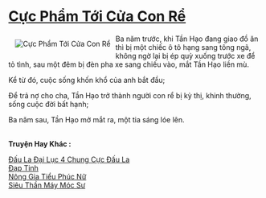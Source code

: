 <a href="https://truyenwiki.net/cuc-pham-toi-cua-con-re.35369/" title="Cực Phẩm Tới Cửa Con Rể"><h1>Cực Phẩm Tới Cửa Con Rể</h1></a><div style="display:table"><img align="right" style="float: left; padding: 10px;" src="https://truyenwiki.net/a/img/str/src/35369.jpg" alt="Cực Phẩm Tới Cửa Con Rể">Ba năm trước, khi Tần Hạo đang giao đồ ăn thì bị một chiếc ô tô hạng sang tông ngã, không ngờ lại bị ép quỳ xuống trước xe để tỏ tình, sau một đêm bị đèn pha xe sang chiếu vào, mắt Tần Hạo liền mù.<p></p> Kể từ đó, cuộc sống khốn khổ của anh bắt đầu;<p></p> Để trả nợ cho cha, Tần Hạo trở thành người con rể bị kỳ thị, khinh thường, sống cuộc đời bất hạnh;<p></p> Ba năm sau, Tần Hạo mở mắt ra, một tia sáng lóe lên.</div><p><br><b>Truyện Hay Khác :</b></p><a href="https://truyenwiki.net/dau-la-dai-luc-4-chung-cuc-dau-la.35096/" alt="Đấu La Đại Lục 4 Chung Cực Đấu La">Đấu La Đại Lục 4 Chung Cực Đấu La</a><br/><a href="https://sangtacviet.wordpress.com/2020/10/22/dap-tinh/" alt="Đạp Tinh">Đạp Tinh</a><br/><a href="https://github.com/nownovels/wikidich/tree/master/truyenhay/35434" alt="Nông Gia Tiểu Phúc Nữ">Nông Gia Tiểu Phúc Nữ</a><br/><a href="https://sangtacviet.wordpress.com/2020/10/22/sieu-than-may-moc-su/" alt="Siêu Thần Máy Móc Sư">Siêu Thần Máy Móc Sư</a><br/>